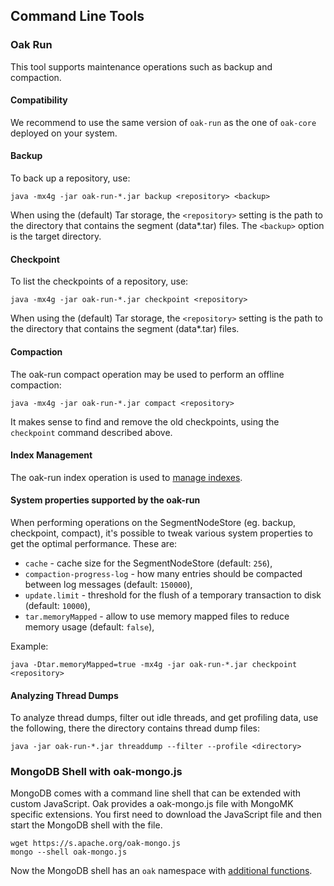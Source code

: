 <!--
   Licensed to the Apache Software Foundation (ASF) under one or more
   contributor license agreements.  See the NOTICE file distributed with
   this work for additional information regarding copyright ownership.
   The ASF licenses this file to You under the Apache License, Version 2.0
   (the "License"); you may not use this file except in compliance with
   the License.  You may obtain a copy of the License at

       http://www.apache.org/licenses/LICENSE-2.0

   Unless required by applicable law or agreed to in writing, software
   distributed under the License is distributed on an "AS IS" BASIS,
   WITHOUT WARRANTIES OR CONDITIONS OF ANY KIND, either express or implied.
   See the License for the specific language governing permissions and
   limitations under the License.
  -->

## Command Line Tools

### Oak Run

This tool supports maintenance operations such as backup and compaction.

#### Compatibility

We recommend to use the same version of `oak-run` as the one of `oak-core`
deployed on your system.

#### Backup

To back up a repository, use:

    java -mx4g -jar oak-run-*.jar backup <repository> <backup>

When using the (default) Tar storage, the `<repository>` setting is the path to the directory
that contains the segment  (data*.tar) files.
The `<backup>` option is the target directory.

#### Checkpoint

To list the checkpoints of a repository, use:

    java -mx4g -jar oak-run-*.jar checkpoint <repository>

When using the (default) Tar storage, the `<repository>` setting is the path to the directory
that contains the segment  (data*.tar) files.

#### Compaction

The oak-run compact operation may be used to perform an offline compaction:

    java -mx4g -jar oak-run-*.jar compact <repository>

It makes sense to find and remove the old checkpoints, using the `checkpoint`
command described above.

#### Index Management

The oak-run index operation is used to [manage indexes](./query/index-management.html).

#### System properties supported by the oak-run

When performing operations on the SegmentNodeStore (eg. backup, checkpoint, compact), it's
possible to tweak various system properties to get the optimal performance. These are:

* `cache` - cache size for the SegmentNodeStore (default: `256`),
* `compaction-progress-log` - how many entries should be compacted between log messages (default: `150000`),
* `update.limit` - threshold for the flush of a temporary transaction to disk (default: `10000`),
* `tar.memoryMapped` - allow to use memory mapped files to reduce memory usage (default: `false`),

Example:

    java -Dtar.memoryMapped=true -mx4g -jar oak-run-*.jar checkpoint <repository>

#### Analyzing Thread Dumps ####

To analyze thread dumps, filter out idle threads, and get profiling data, use the following, there the directory contains thread dump files:

    java -jar oak-run-*.jar threaddump --filter --profile <directory>


### MongoDB Shell with oak-mongo.js

MongoDB comes with a command line shell that can be extended with custom
JavaScript. Oak provides a oak-mongo.js file with MongoMK specific extensions.
You first need to download the JavaScript file and then start the MongoDB shell
with the file.

    wget https://s.apache.org/oak-mongo.js
    mongo --shell oak-mongo.js
    
Now the MongoDB shell has an `oak` namespace with [additional functions](oak-mongo-js/oak.html).
